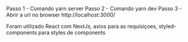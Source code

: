 Passo 1 - Comando yarn server
Passo 2 - Comando yarn dev
Passo 3 - Abrir a url no browser http://localhost:3000/

Foram utilizado React com NextJs, axios para as requisiçoes, styled-components para styles de components
